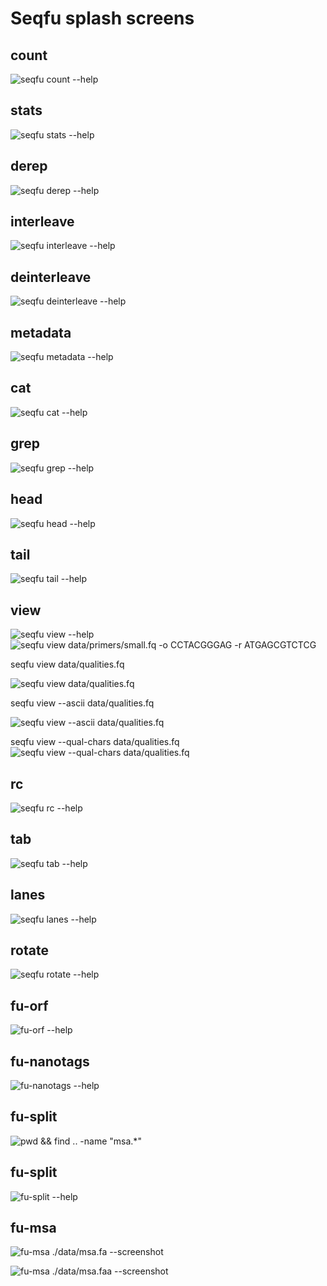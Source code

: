 # Seqfu splash screens

## count

![`seqfu count --help`](docs/img/screenshot-count.png "SeqFu count")

## stats

![`seqfu stats --help`](docs/img/screenshot-stats.png "SeqFu stats")

## derep

![`seqfu derep --help`](docs/img/screenshot-derep.png "SeqFu derep")

## interleave

![`seqfu interleave --help`](docs/img/screenshot-interleave.png "SeqFu interleave")

## deinterleave

![`seqfu deinterleave --help`](docs/img/screenshot-deinterleave.png "SeqFu deinterleave")

## metadata

![`seqfu metadata --help`](docs/img/screenshot-metadata.png "SeqFu metadata")

## cat

![`seqfu cat --help`](docs/img/screenshot-cat.png "SeqFu cat")

## grep

![`seqfu grep --help`](docs/img/screenshot-grep.png "SeqFu grep")

## head

![`seqfu head --help`](docs/img/screenshot-head.png "SeqFu head")

## tail

![`seqfu tail --help`](docs/img/screenshot-tail.png "SeqFu tail")

## view

![`seqfu view --help`](docs/img/screenshot-view.png "SeqFu view")
![`seqfu view data/primers/small.fq -o CCTACGGGAG -r ATGAGCGTCTCG`](docs/img/screenshot-view-example.png "SeqFu view example")

seqfu view data/qualities.fq

![`seqfu view data/qualities.fq`](docs/img/screenshot-view-qual.png "SeqFu view qualities")

seqfu view --ascii data/qualities.fq

![`seqfu view --ascii data/qualities.fq`](docs/img/screenshot-view-qual-ascii.png "SeqFu view qualities")

seqfu view --qual-chars data/qualities.fq
![`seqfu view --qual-chars data/qualities.fq`](docs/img/screenshot-view-raw.png "SeqFu view encoded quality")

## rc

![`seqfu rc --help`](docs/img/screenshot-rc.png "SeqFu rc")

## tab

![`seqfu tab --help`](docs/img/screenshot-tab.png "SeqFu tab")

## lanes

![`seqfu lanes --help`](docs/img/screenshot-lanes.png "SeqFu lanes")

## rotate

![`seqfu rotate --help`](docs/img/screenshot-rotate.png "SeqFu rotate")

## fu-orf

![`fu-orf --help`](docs/img/screenshot-fu-orf.png "SeqFu fu-orf")

## fu-nanotags

![`fu-nanotags --help`](docs/img/screenshot-fu-nanotags.png "SeqFu fu-nanotags")


## fu-split

![`pwd && find .. -name "msa.*"`](docs/img/screenshot-ls.png "Find MSA")

## fu-split

![`fu-split --help`](docs/img/screenshot-fu-split.png "SeqFu split")

## fu-msa

![`fu-msa ./data/msa.fa --screenshot`](docs/img/screenshot-fu-msa-1.png "SeqFu MSA viewer")

![`fu-msa ./data/msa.faa --screenshot`](docs/img/screenshot-fu-msa-2.png "SeqFu MSA viewer")
